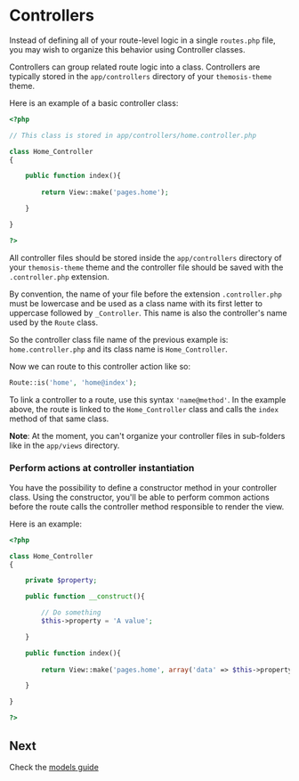 Controllers
===========

Instead of defining all of your route-level logic in a single `routes.php` file, you may wish to organize this behavior using Controller classes.

Controllers can group related route logic into a class. Controllers are typically stored in the `app/controllers` directory of your `themosis-theme` theme.

Here is an example of a basic controller class:

```php
<?php

// This class is stored in app/controllers/home.controller.php

class Home_Controller
{

	public function index(){
	
		return View::make('pages.home');

	}

}

?>
```

All controller files should be stored inside the `app/controllers` directory of your `themosis-theme` theme and the controller file should be saved with the `.controller.php` extension.

By convention, the name of your file before the extension `.controller.php` must be lowercase and be used as a class name with its first letter to uppercase followed by `_Controller`. This name is also the controller's name used by the `Route` class.

So the controller class file name of the previous example is: `home.controller.php` and its class name is `Home_Controller`.

Now we can route to this controller action like so:

```php
Route::is('home', 'home@index');
```

To link a controller to a route, use this syntax `'name@method'`. In the example above, the route is linked to the `Home_Controller` class and calls the `index` method of that same class.

**Note**: At the moment, you can't organize your controller files in sub-folders like in the `app/views` directory.

### Perform actions at controller instantiation

You have the possibility to define a constructor method in your controller class. Using the constructor, you'll be able to perform common actions before the route calls the controller method responsible to render the view.

Here is an example:
```php
<?php

class Home_Controller
{

	private $property;

	public function __construct(){

		// Do something
		$this->property = 'A value';

	}

	public function index(){
	
		return View::make('pages.home', array('data' => $this->property));

	}

}

?>
```

Next
----
Check the [models guide](https://github.com/themosis/documentation/blob/master/models.md)


